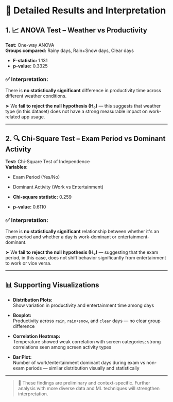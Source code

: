 # 📄 Detailed Results and Interpretation

## 1. 📈 ANOVA Test – Weather vs Productivity

**Test:** One-way ANOVA  
**Groups compared:** Rainy days, Rain+Snow days, Clear days  
- **F-statistic:** 1.131  
- **p-value:** 0.3325  

### ✅ Interpretation:
There is **no statistically significant** difference in productivity time across different weather conditions.

➤ We **fail to reject the null hypothesis (H₀)** — this suggests that weather type (in this dataset) does not have a strong measurable impact on work-related app usage.

---

## 2. 🔍 Chi-Square Test – Exam Period vs Dominant Activity

**Test:** Chi-Square Test of Independence  
**Variables:**  
- Exam Period (Yes/No)  
- Dominant Activity (Work vs Entertainment)

- **Chi-square statistic:** 0.259  
- **p-value:** 0.6110  

### ✅ Interpretation:
There is **no statistically significant** relationship between whether it's an exam period and whether a day is work-dominant or entertainment-dominant.

➤ We **fail to reject the null hypothesis (H₀)** — suggesting that the exam period, in this case, does not shift behavior significantly from entertainment to work or vice versa.

---

## 📊 Supporting Visualizations

- **Distribution Plots:**  
  Show variation in productivity and entertainment time among days

- **Boxplot:**  
  Productivity across `rain`, `rain+snow`, and `clear` days — no clear group difference

- **Correlation Heatmap:**  
  Temperature showed weak correlation with screen categories; strong correlations seen among screen activity types

- **Bar Plot:**  
  Number of work/entertainment dominant days during exam vs non-exam periods — similar distribution visually and statistically

---

> 🚀 These findings are preliminary and context-specific. Further analysis with more diverse data and ML techniques will strengthen interpretation.
